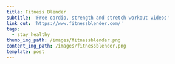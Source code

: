 ```yaml
---
title: Fitness Blender
subtitle: 'Free cardio, strength and stretch workout videos'
link_out: 'https://www.fitnessblender.com/'
tags:
  - stay_healthy
thumb_img_path: /images/fitnessblender.png
content_img_path: /images/fitnessblender.png
template: post
---
```

